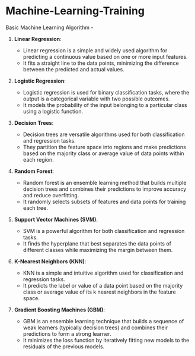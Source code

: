 # Machine-Learning-Training
Basic Machine Learning Algorithm  -
1. **Linear Regression**:
   - Linear regression is a simple and widely used algorithm for predicting a continuous value based on one or more input features.
   - It fits a straight line to the data points, minimizing the difference between the predicted and actual values.

2. **Logistic Regression**:
   - Logistic regression is used for binary classification tasks, where the output is a categorical variable with two possible outcomes.
   - It models the probability of the input belonging to a particular class using a logistic function.

3. **Decision Trees**:
   - Decision trees are versatile algorithms used for both classification and regression tasks.
   - They partition the feature space into regions and make predictions based on the majority class or average value of data points within each region.

4. **Random Forest**:
   - Random forest is an ensemble learning method that builds multiple decision trees and combines their predictions to improve accuracy and reduce overfitting.
   - It randomly selects subsets of features and data points for training each tree.

5. **Support Vector Machines (SVM)**:
   - SVM is a powerful algorithm for both classification and regression tasks.
   - It finds the hyperplane that best separates the data points of different classes while maximizing the margin between them.

6. **K-Nearest Neighbors (KNN)**:
   - KNN is a simple and intuitive algorithm used for classification and regression tasks.
   - It predicts the label or value of a data point based on the majority class or average value of its k nearest neighbors in the feature space.

7. **Gradient Boosting Machines (GBM)**:
   - GBM is an ensemble learning technique that builds a sequence of weak learners (typically decision trees) and combines their predictions to form a strong learner.
   - It minimizes the loss function by iteratively fitting new models to the residuals of the previous models.
